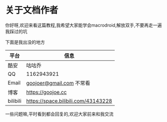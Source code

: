 # 关于文档作者
你好呀,欢迎来看这篇教程,我希望大家能学会macrodroid,解放双手,不要再走一遍我踩过的坑

下面是我出没的地方

|平台|信息|
|------|--------|
| 酷安 | 咕咕乔 |
|QQ | 1162943921|
|Email|goojoer@gmail.com 不常看|
|博客|https://goojoe.cc|
|bilibili|https://space.bilibili.com/43143228

一些问题嘛,平时看到都会回复的,欢迎大家前来和我交流